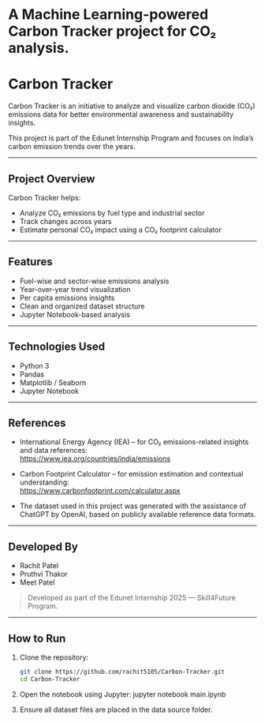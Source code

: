 # A Machine Learning-powered Carbon Tracker project for CO₂ analysis.

# Carbon Tracker

Carbon Tracker is an initiative to analyze and visualize carbon dioxide (CO₂) emissions data for better environmental awareness and sustainability insights.

This project is part of the Edunet Internship Program and focuses on India’s carbon emission trends over the years.

---

## Project Overview

Carbon Tracker helps:
- Analyze CO₂ emissions by fuel type and industrial sector
- Track changes across years
- Estimate personal CO₂ impact using a CO₂ footprint calculator  

---

## Features

- Fuel-wise and sector-wise emissions analysis
- Year-over-year trend visualization
- Per capita emissions insights
- Clean and organized dataset structure
- Jupyter Notebook-based analysis

---

## Technologies Used

- Python 3
- Pandas
- Matplotlib / Seaborn
- Jupyter Notebook

---

## References

- International Energy Agency (IEA) – for CO₂ emissions-related insights and data references:  
  https://www.iea.org/countries/india/emissions

- Carbon Footprint Calculator – for emission estimation and contextual understanding:  
  https://www.carbonfootprint.com/calculator.aspx

- The dataset used in this project was generated with the assistance of ChatGPT by OpenAI, based on publicly available reference data formats.

---

## Developed By

- Rachit Patel  
- Pruthvi Thakor  
- Meet Patel  

> Developed as part of the Edunet Internship 2025 — Skill4Future Program.

---

## How to Run

1. Clone the repository:
   ```bash
   git clone https://github.com/rachit5105/Carbon-Tracker.git
   cd Carbon-Tracker
   
2. Open the notebook using Jupyter:
   jupyter notebook main.ipynb
   
3. Ensure all dataset files are placed in the data source folder.
